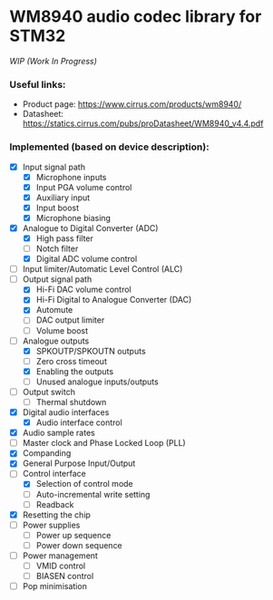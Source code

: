 WM8940 audio codec library for STM32
======================================

_WIP (Work In Progress)_

### Useful links:
- Product page: https://www.cirrus.com/products/wm8940/
- Datasheet: https://statics.cirrus.com/pubs/proDatasheet/WM8940_v4.4.pdf

### Implemented (based on device description):
- [X] Input signal path
    - [X] Microphone inputs
    - [X] Input PGA volume control
    - [X] Auxiliary input
    - [X] Input boost
    - [X] Microphone biasing
- [X] Analogue to Digital Converter (ADC)
    - [X] High pass filter
    - [ ] Notch filter
    - [X] Digital ADC volume control
- [ ] Input limiter/Automatic Level Control (ALC)
- [ ] Output signal path
    - [X] Hi-Fi DAC volume control
    - [X] Hi-Fi Digital to Analogue Converter (DAC)
    - [X] Automute
    - [ ] DAC output limiter
    - [ ] Volume boost
- [ ] Analogue outputs
    - [X] SPKOUTP/SPKOUTN outputs
    - [ ] Zero cross timeout
    - [X] Enabling the outputs
    - [ ] Unused analogue inputs/outputs
- [ ] Output switch
    - [ ] Thermal shutdown
- [X] Digital audio interfaces
    - [X] Audio interface control
- [X] Audio sample rates
- [ ] Master clock and Phase Locked Loop (PLL)
- [X] Companding
- [X] General Purpose Input/Output
- [ ] Control interface
    - [X] Selection of control mode
    - [ ] Auto-incremental write setting
    - [ ] Readback
- [X] Resetting the chip
- [ ] Power supplies
    - [ ] Power up sequence
    - [ ] Power down sequence
- [ ] Power management
    - [ ] VMID control
    - [ ] BIASEN control
- [ ] Pop minimisation
